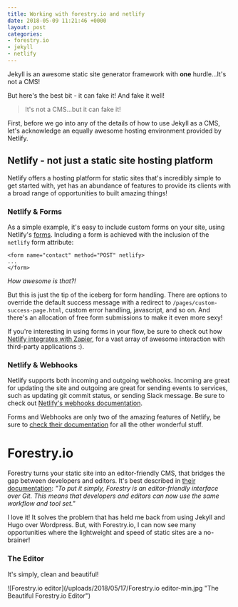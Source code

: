 ```yaml
---
title: Working with forestry.io and netlify
date: 2018-05-09 11:21:46 +0000
layout: post
categories:
- forestry.io
- jekyll
- netlify
---
```

Jekyll is an awesome static site generator framework with **one** hurdle...It's not a CMS!

But here's the best bit - it can fake it! And fake it well!

> It's not a CMS...but it can fake it!

First, before we go into any of the details of how to use Jekyll as a CMS, let's acknowledge an equally awesome hosting environment provided by Netlify.

## Netlify - not just a static site hosting platform

Netlify offers a hosting platform for static sites that's incredibly simple to get started with, yet has an abundance of features to provide its clients with a broad range of opportunities to built amazing things!

### Netlify & Forms

As a simple example, it's easy to include custom forms on your site, using Netlify's [forms](https://www.netlify.com/docs/form-handling). Including a form is achieved with the inclusion of the `netlify` form attribute:

    <form name="contact" method="POST" netlify>
    ...
    </form>

_How awesome is that?!_

But this is just the tip of the iceberg for form handling. There are options to override the default success message with a redirect to `/pages/custom-success-page.html`, custom error handling, javascript, and so on. And there's an allocation of free form submissions to make it even more sexy!

If you're interesting in using forms in your flow, be sure to check out how [Netlify integrates with Zapier](https://www.netlify.com/docs/form-handling/#receiving-submissions), for a vast array of awesome interaction with third-party applications :).

### Netlify & Webhooks

Netlify supports both incoming and outgoing webhooks. Incoming are great for updating the site and outgoing are great for sending events to services, such as updating git commit status, or sending Slack message. Be sure to check out [Netlify's webhooks documentation](https://www.netlify.com/docs/webhooks/).

Forms and Webhooks are only two of the amazing features of Netlify, be sure to [check their documentation](https://www.netlify.com/docs/) for all the other wonderful stuff.

# Forestry.io

Forestry turns your static site into an editor-friendly CMS, that bridges the gap between developers and editors. It's best described in [their documentation](https://forestry.io/docs/): _"To put it simply, Forestry is an editor-friendly interface over Git. This means that developers and editors can now use the same workflow and tool set."_

I love it! It solves the problem that has held me back from using Jekyll and Hugo over Wordpress. But, with Forestry.io, I can now see many opportunities where the lightweight and speed of static sites are a no-brainer!

### The Editor

It's simply, clean and beautiful! 

![Forestry.io editor](/uploads/2018/05/17/Forestry.io editor-min.jpg "The Beautiful Forestry.io Editor")